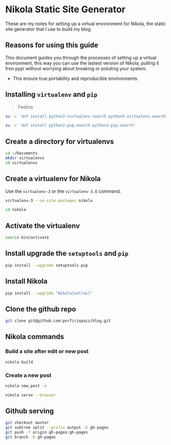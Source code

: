 # Nikola Static Site Generator

These are my notes for setting up a virtual environment for Nikola, the static
site generator that I use to build my blog.

## Reasons for using this guide

This document guides you through the processes of setting up a virtual
environment, this way you can use the lastest version of Nikola, pulling it
fron pypi without worrying about breaking or poluting your system.

- This ensure true portability and reproducible environments.

## Installing `virtualenv` and `pip`

> Fedora

```sh
su -c 'dnf install python2-virtualenv.noarch python3-virtualenv.noarch'
```

```sh
su -c 'dnf install python2-pip.noarch python3-pip.noarch'
```

## Create a directory for virtualenvs

```sh
cd ~/Documents
mkdir virtualenvs
cd virtualenvs
```

## Create a virtualenv for Nikola

Use the `virtualenv-3` or the `virtualenv-3.6` command.

```sh
virtualenv-3 --no-site-packages nikola
```

```sh
cd nikola
```

## Activate the virtualenv

```sh
source bin/activate
```

## Install upgrade the `setuptools` and `pip`

```sh
pip install --upgrade setuptools pip
```

## Install Nikola

```sh
pip install --upgrade "Nikola[extras]"
```

## Clone the github repo

```sh
git clone git@github.com:porfiriopaiz/blog.git
```

## Nikola commands

### Build a site after edit or new post

```sh
nikola build
```

### Create a new post

```sh
nikola new_post -e
```

```sh
nikola serve --browser
```

## Github serving

```sh
git checkout master
git subtree split --prefix output -b gh-pages
git push -f origin gh-pages:gh-pages
git branch -D gh-pages
```
